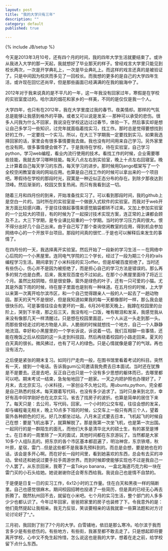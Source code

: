 ```yaml
---
layout: post
title: "我的大学只有三年"
description: ""
category: default
published: true

---
```

{% include JB/setup %}

今天是2013年3月10号，还有四个月的时间，我的四年大学生活就要结束了。或许从我进入大学的那一天起，我就想好了毕业那天的样子。曾经戏言大学里只能见到校长两次，一次是开学典礼上，一次是毕业典礼上。而这样的戏言还真的是被验证了。只是中间因为校庆而多见了一回校长。而我想的更多的是自己的大学四年生活，或许现在回忆还尚早，但是那些画面已经满满的在我的脑海中了。  

2012年对于我来说真的是不平凡的一年，这一年我没有回家过年，寒假是在学校的实验室度过的。哈尔滨的烟花和家乡的一样美，不同的是仅仅是我一个人。

大学四年，也只有在2012年，我在大学里度过我的春节。夜美情却。那样的气氛总是能够让我感到格外的平静。或者又可以说是发呆-－那种可以承受的悲伤。很多人问我为什么不回家，我说没在学校这边过过春节，体验一下。然后事实却是想让自己多学习一些知识，过完年就面临着找实习，找工作。那时总是觉得要想找到好的工作，一定要找一个实习。所以，在大三下学期我一定要找到实习。如果我选择回家的话，家里会有很多事情要我去做。我也没有时间用来自己学习。另外家里也没有网，很多事情便会做不了。于是我待在学校，待在实验室，自己学习python，学习web编程，看业内流行使用的技术。看找工作的时候，企业需要哪些技能，我就去学习哪种技能。每天八点左右到实验室，晚上十点左右回寝室。晚上计算着自己每天学习的东西，每天学习的进步。那时候用Django框架写了一个全校空闲教室查询的网站应用。也算是自己找工作的时候可以拿出来的一个项目吧。寒假待在学校的那段时光，寂寞是一种近似正态分布的存在。到除夕那夜达到顶峰。然后渐渐的，校园又恢复热闹。而只有我看到这一切。

随着三月和四月份的到来，开始准备找实习了。可以看到那段时间，我的github上是空白一片的。当时所在的实验室是一个做嵌入式软件的实验室。而我对于web开发方面比较感兴趣，于是往往做起事情来感觉脑袋都转不过来。又加上参加实验室的一个比较大的项目，有的时候为了一起探讨技术实现方案，连正常的上课都会顾及不上。大三下学期，是专业课比较重的一个学期。当时的学习压力真的很大。恨不得分出好几个自己出来。由于自己写了那个查询空闲教室的应用，得到机会参加网络中心的一个开放平台项目。那段时间真的很忙...于是也可以解释后来发生的事情了。

在四月份的一天，我选择离开实验室。然后开始了一段新的学习生活－－在网络中心后院的一个小黑屋里。连同电气学院的三个学长，经过了一段为期三个月的rails编程学习生活。期间拿到了小米科技的实习offer。但是却被百度拒绝了。当时还有些伤心，伤心并不是因为被拒绝了，而是担心自己的学习方法是错误的。那么再多的努力也是白费。后来，我发现百度也不过如此。在那个小黑屋里面待了将近三个月。虽然比较阴暗，但是很安静，窗外是绿色的叶子，还有一只可爱的小猫。尤其是外面下雨的时候，待在屋子里面也是别有一种味道。在五月份的时候，上大学以来第一次离开哈尔滨市区，和一个自己觉得跟亲人一般的人一起去了一趟动物园。那天的天气不是很好，但是我知道如果我的每一天都像那时一样，那么我会是很快乐的。可是事情往往会有更坏的一面，6月26号那天晚上，我蹲在校园里的台阶上，哭到下半夜，那之后三天，我没有吃一口饭，唯有眼泪和发呆，我感觉我从来没有像那几天一样清醒过。只是想在校园里面逛，一个人从这一头走到那一头。而那些曾经走过的地方物是人非。人脆弱的时候就想找一个地方，自己一个人静静地流泪。幸好和小黑屋里的一个学长诉说，诉说着一切。我们互相聊一些事情，还能在晚饭之后从校园的这一头走到科技园，然后再绕着校园的小路走回来。夏天的白天真的很长。微风拂过，也有了可人的绿色。只是心情就像是瘪了的气球。再也没有活力，

之后便是紧张的期末复习。如同行尸走肉一般，在图书馆里看着考试的科目。突然有一天，接到一个电话。告诉我gumi公司邀请我免费去日本面试。当时还在犹豫是不是要去。还是去吧，反正自己也只是一个没有多少思想的躯体而已，去哪里都可以吧。期末考试一结束，急匆匆地回了一趟家。一天之内把护照也办理好了。7月末，去北京实习。小米科技，一家创业不久地公司。用ubuntu,python，完全都是自己熟悉的技术。每天跟着写代码，也没有多少追求了。当时只身来到北京，幸好有高中同学刚好也在北京实习。省去了找房子的波折。也算是简单的居住下来了。每天只是：去公司，写代码，回家。一个小时的公交车程，往往会想的发呆，却与编程毫无相关，晚上10点多下班的时候，公交车上一般只有两三个人，望着窗外各种颜色的灯光。好几次都坐过站。八月末正式要去日本，飞机起飞的时候自己在想：要是飞机出事了，就算解脱了。那是我第一次坐飞机，也是第一次出国。一起同行的是一群陌生的面孔，而他们大多是清华北大的硕士生，有的甚至是博士。在日本的一周里除了一天的面试，其他时间都在东京游玩了。当然都是大家10多个人组队去的。把东京的各个市区基本都逛遍了，明治神宫，东京铁塔，秋叶原，星宿，雷门…但是这些都不是我事先预料到的。而总是会想，要是她也在的话，该会是多开心啊。而在好长一段时间里，看到她喜欢的东西，总会有去买的冲动。曾经还和她说过要手拉手周游世界。而到时候即使能够实现也不过是我自己一个人罢了。从东京回来，我寄了一盒Tokyo banana，一盒北海道巧克力和一块在雷门买的小石头给她。她说谢谢你还会寄东西给我。我说自己也是情不自禁的。

于是便是日复一日的实习工作，6x12小时的工作量。住在白天和黑夜一样的隔断里。自己也感觉很麻木。期间校园招聘也投递了一些简历，但是真的已经无心再去折腾了。既然杭州回不去，就留在小米吧。七个月的实习生活，整个部门的人多多少少也都认识了。今年过年回家，爸爸把家里的房子也装修了下。令我意外的是：他们竟然提起让我相亲。我无力反驳，笑谈要相亲的话我就拿一些算法题和对方讨论讨论好了^_^。

三月初，我回到了别了7个月的大学。白雪铺地，依旧是那么寒冷。哈尔滨于我而言多少是有些悲伤的。有些地方，有些街，我甚至都不敢去走了。只是想起即将要离开学校，心中又不免生起怜惜，怎么说这也是我的大学，想着在走之前，给学校留下点什么东西。